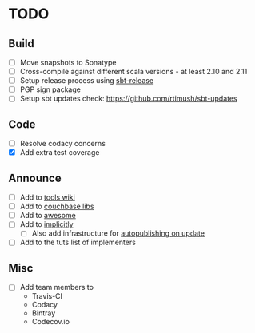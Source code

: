 # TODO

## Build

- [ ] Move snapshots to Sonatype
- [ ] Cross-compile against different scala versions - at least 2.10 and 2.11
- [ ] Setup release process using [sbt-release](https://github.com/sbt/sbt-release)
- [ ] PGP sign package
- [ ] Setup sbt updates check: https://github.com/rtimush/sbt-updates

## Code

- [ ] Resolve codacy concerns
- [x] Add extra test coverage

## Announce

- [ ] Add to [tools wiki](https://wiki.scala-lang.org/display/SW/Tools+and+Libraries)
- [ ] Add to [couchbase libs](http://www.couchbase.com/open-source)
- [ ] Add to [awesome](https://github.com/lauris/awesome-scala)
- [ ] Add to [implicitly](http://notes.implicit.ly)
    - [ ] Also add infrastructure for [autopublishing on update](https://github.com/n8han/herald)
- [ ] Add to the tuts list of implementers

## Misc

- [ ] Add team members to
    - Travis-CI
    - Codacy
    - Bintray
    - Codecov.io
